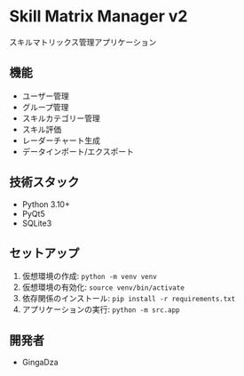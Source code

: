 # Skill Matrix Manager v2

スキルマトリックス管理アプリケーション

## 機能
- ユーザー管理
- グループ管理
- スキルカテゴリー管理
- スキル評価
- レーダーチャート生成
- データインポート/エクスポート

## 技術スタック
- Python 3.10+
- PyQt5
- SQLite3

## セットアップ
1. 仮想環境の作成: `python -m venv venv`
2. 仮想環境の有効化: `source venv/bin/activate`
3. 依存関係のインストール: `pip install -r requirements.txt`
4. アプリケーションの実行: `python -m src.app`

## 開発者
- GingaDza
